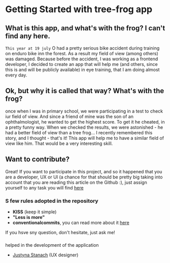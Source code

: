 # Getting Started with tree-frog app

## What is this app, and what's with the frog? I can't find any here.
`This year at 19 july` O had a pretty serious bike accident during training on enduro bike inn the forest.
As a result my field of view (among others) was damaged. Because before the accident,
I was working as a frontend developer, I decided to create an app that will help me (and others, since this is and will be publicly available)
in eye training, that I am doing almost every day.

## Ok, but why it is called that way? What's with the frog?

once when I was in primary school, we were participating in a test to check iur field of view. 
And since a friend of mine was the son of an ophthalmologist, he wanted to get the highest score. To get it he cheated,
in a pretty funny way. When we checked the results, we were astonished - he had a better field of view than a tree frog...
I recently remembered this story, and I thought - that's it! This app will help me to have a similar field of view like him.
That would be a very interesting skill.

## Want to contribute?

Great! If you want to participate in this project, and so it happened that you are a developer, UX or UI (a chance for that
should be pretty big taking into account that you are reading this article on the Github :), just assign yourself to any task you will find
[here](https://github.com/mateuszkornecki/tree-frog/issues)

### S few rules adopted in the repository
- **KISS** (keep it simple)
 - **"Less is more"**
- **conventionalcommits**, you can read more about it [here](https://www.conventionalcommits.org)

If you hsve sny question, don't hesitate, just ask me! 

### 
helped in the development of the application
- [Justyna Stanach](https://pl.linkedin.com/in/justyna-stanach-45428814b) (UX designer)
